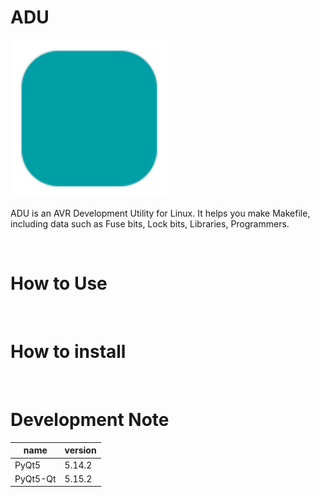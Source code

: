 # ADU

<img src="/resource/img/ADU.svg" width="50%" height="50%">

ADU is an AVR Development Utility for Linux. It helps you make Makefile, including data such as Fuse bits, Lock bits, Libraries, Programmers.

<br>

# How to Use
<br>

# How to install
<br>

# Development Note

| name     | version |
|----------|---------|
| PyQt5    | 5.14.2  |
| PyQt5-Qt | 5.15.2  |

